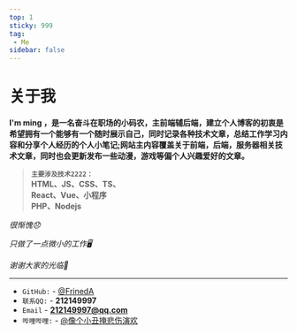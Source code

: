 ```yaml
---
top: 1
sticky: 999
tag:
 - Me
sidebar: false
---
```

# 关于我

**I'm ming ，是一名奋斗在职场的小码农，主前端辅后端，建立个人博客的初衷是希望拥有一个能够有一个随时展示自己，同时记录各种技术文章，总结工作学习内容和分享个人经历的个人小笔记;网站主内容覆盖关于前端，后端，服务器相关技术文章，同时也会更新发布一些动漫，游戏等偏个人兴趣爱好的文章。**

> **`主要涉及技术2222：`**   
**HTML、JS、CSS、TS、**  
**React、Vue、小程序**  
**PHP、Nodejs**

<em>很惭愧😞</em>
  
<em>只做了一点微小的工作🖥︎</em>  
  
<em>谢谢大家的光临🥹</em>  

<hr>  

*  `GitHub:` - [@FrinedA](https://github.com/212149997)  
*  `联系QQ:` - **212149997**
*  `Email` - **212149997@qq.com**
*  `哔哩哔哩:` - [@像个小丑掩悲伤演欢](https://space.bilibili.com/37606570)  
